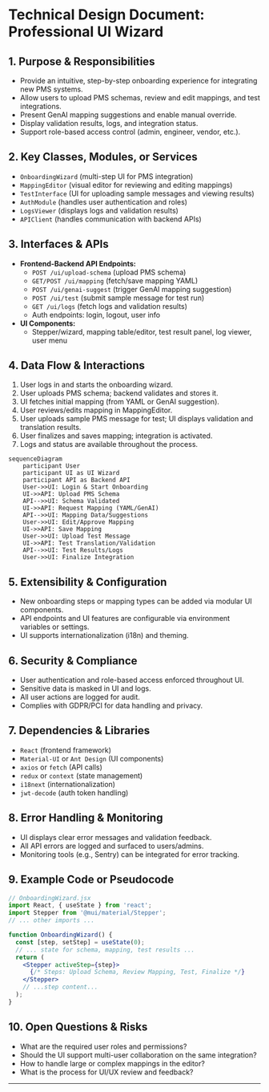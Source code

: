 # Technical Design Document: Professional UI Wizard

## 1. Purpose & Responsibilities
- Provide an intuitive, step-by-step onboarding experience for integrating new PMS systems.
- Allow users to upload PMS schemas, review and edit mappings, and test integrations.
- Present GenAI mapping suggestions and enable manual override.
- Display validation results, logs, and integration status.
- Support role-based access control (admin, engineer, vendor, etc.).

## 2. Key Classes, Modules, or Services
- `OnboardingWizard` (multi-step UI for PMS integration)
- `MappingEditor` (visual editor for reviewing and editing mappings)
- `TestInterface` (UI for uploading sample messages and viewing results)
- `AuthModule` (handles user authentication and roles)
- `LogsViewer` (displays logs and validation results)
- `APIClient` (handles communication with backend APIs)

## 3. Interfaces & APIs
- **Frontend-Backend API Endpoints:**
  - `POST /ui/upload-schema` (upload PMS schema)
  - `GET/POST /ui/mapping` (fetch/save mapping YAML)
  - `POST /ui/genai-suggest` (trigger GenAI mapping suggestion)
  - `POST /ui/test` (submit sample message for test run)
  - `GET /ui/logs` (fetch logs and validation results)
  - Auth endpoints: login, logout, user info
- **UI Components:**
  - Stepper/wizard, mapping table/editor, test result panel, log viewer, user menu

## 4. Data Flow & Interactions
1. User logs in and starts the onboarding wizard.
2. User uploads PMS schema; backend validates and stores it.
3. UI fetches initial mapping (from YAML or GenAI suggestion).
4. User reviews/edits mapping in MappingEditor.
5. User uploads sample PMS message for test; UI displays validation and translation results.
6. User finalizes and saves mapping; integration is activated.
7. Logs and status are available throughout the process.

```mermaid
sequenceDiagram
    participant User
    participant UI as UI Wizard
    participant API as Backend API
    User->>UI: Login & Start Onboarding
    UI->>API: Upload PMS Schema
    API-->>UI: Schema Validated
    UI->>API: Request Mapping (YAML/GenAI)
    API-->>UI: Mapping Data/Suggestions
    User->>UI: Edit/Approve Mapping
    UI->>API: Save Mapping
    User->>UI: Upload Test Message
    UI->>API: Test Translation/Validation
    API-->>UI: Test Results/Logs
    User->>UI: Finalize Integration
```

## 5. Extensibility & Configuration
- New onboarding steps or mapping types can be added via modular UI components.
- API endpoints and UI features are configurable via environment variables or settings.
- UI supports internationalization (i18n) and theming.

## 6. Security & Compliance
- User authentication and role-based access enforced throughout UI.
- Sensitive data is masked in UI and logs.
- All user actions are logged for audit.
- Complies with GDPR/PCI for data handling and privacy.

## 7. Dependencies & Libraries
- `React` (frontend framework)
- `Material-UI` or `Ant Design` (UI components)
- `axios` or `fetch` (API calls)
- `redux` or `context` (state management)
- `i18next` (internationalization)
- `jwt-decode` (auth token handling)

## 8. Error Handling & Monitoring
- UI displays clear error messages and validation feedback.
- All API errors are logged and surfaced to users/admins.
- Monitoring tools (e.g., Sentry) can be integrated for error tracking.

## 9. Example Code or Pseudocode
```jsx
// OnboardingWizard.jsx
import React, { useState } from 'react';
import Stepper from '@mui/material/Stepper';
// ... other imports ...

function OnboardingWizard() {
  const [step, setStep] = useState(0);
  // ... state for schema, mapping, test results ...
  return (
    <Stepper activeStep={step}>
      {/* Steps: Upload Schema, Review Mapping, Test, Finalize */}
    </Stepper>
    // ...step content...
  );
}
```

## 10. Open Questions & Risks
- What are the required user roles and permissions?
- Should the UI support multi-user collaboration on the same integration?
- How to handle large or complex mappings in the editor?
- What is the process for UI/UX review and feedback?

--- 